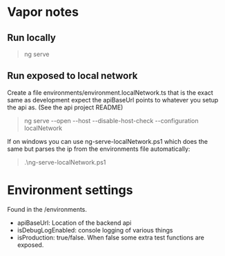 # Vapor notes

## Run locally

> ng serve

## Run exposed to local network

Create a file environments/environment.localNetwork.ts that is the exact same as development expect the apiBaseUrl points to
whatever you setup the api as. (See the api project README)

> ng serve --open --host <your local ip> --disable-host-check --configuration localNetwork

If on windows you can use ng-serve-localNetwork.ps1 which does the same but parses the ip from the environments file automatically:

> .\ng-serve-localNetwork.ps1

# Environment settings
Found in the /environments.

- apiBaseUrl: Location of the backend api
- isDebugLogEnabled: console logging of various things
- isProduction: true/false. When false some extra test functions are exposed.